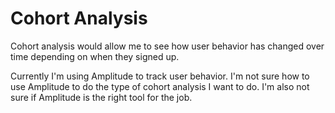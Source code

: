 # Cohort Analysis

Cohort analysis would allow me to see how user behavior has changed over time depending on when they signed up.

Currently I'm using Amplitude to track user behavior. I'm not sure how to use Amplitude to do the type of cohort analysis I want to do. I'm also not sure if Amplitude is the right tool for the job.

